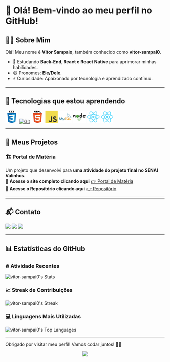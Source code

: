 # 👋 Olá! Bem-vindo ao meu perfil no GitHub!

## 🙋‍♂️ Sobre Mim

Olá! Meu nome é **Vitor Sampaio**, também conhecido como **vitor-sampai0**.

- 🌱 Estudando **Back-End, React e React Native** para aprimorar minhas habilidades.
- 😄 Pronomes: **Ele/Dele**.
- ⚡ Curiosidade: Apaixonado por tecnologia e aprendizado contínuo.

---

## 🚀 Tecnologias que estou aprendendo

<p align="left">
  <a href="https://www.w3schools.com/css/" target="_blank"><img src="https://raw.githubusercontent.com/devicons/devicon/master/icons/css3/css3-original-wordmark.svg" alt="CSS3" width="40" height="40"/></a>
  <a href="https://git-scm.com/" target="_blank"><img src="https://www.vectorlogo.zone/logos/git-scm/git-scm-icon.svg" alt="Git" width="40" height="40"/></a>
  <a href="https://www.w3.org/html/" target="_blank"><img src="https://raw.githubusercontent.com/devicons/devicon/master/icons/html5/html5-original-wordmark.svg" alt="HTML5" width="40" height="40"/></a>
  <a href="https://developer.mozilla.org/en-US/docs/Web/JavaScript" target="_blank"><img src="https://raw.githubusercontent.com/devicons/devicon/master/icons/javascript/javascript-original.svg" alt="JavaScript" width="40" height="40"/></a>
  <a href="https://www.mysql.com/" target="_blank"><img src="https://raw.githubusercontent.com/devicons/devicon/master/icons/mysql/mysql-original-wordmark.svg" alt="MySQL" width="40" height="40"/></a>
  <a href="https://nodejs.org" target="_blank"><img src="https://raw.githubusercontent.com/devicons/devicon/master/icons/nodejs/nodejs-original-wordmark.svg" alt="Node.js" width="40" height="40"/></a>
  <a href="https://react.dev/" target="_blank"><img src="https://raw.githubusercontent.com/devicons/devicon/master/icons/react/react-original.svg" alt="React" width="40" height="40"/></a>
  <a href="https://reactnative.dev/" target="_blank"><img src="https://raw.githubusercontent.com/devicons/devicon/master/icons/react/react-original.svg" alt="React Native" width="40" height="40"/></a>
</p>

---

## 📂 Meus Projetos

### 🏗️ Portal de Matéria  
Um projeto que desenvolvi para **uma atividade do projeto final no SENAI Valinhos**.  
🔗 **Acesse o site completo clicando aqui** [👉 Portal de Matéria](https://portal-de-materias.vercel.app/)  
🔗 **Acesse o Repositório clicando aqui** [👉 Repositório](https://github.com/mariccardoso/PortaldeMaterias)

---

## 📬 Contato

<div>
  <a href="https://instagram.com/_vitorsampaiolirx" target="_blank"><img src="https://img.shields.io/badge/-Instagram-%23E4405F?style=for-the-badge&logo=instagram&logoColor=white"></a>
  <a href="mailto:contato@vitor.s.lira@aluno.senai.br"><img src="https://img.shields.io/badge/Gmail-D14836?style=for-the-badge&logo=gmail&logoColor=white"></a>
  <a href="https://www.linkedin.com/in/vitor-sampaio-152839241/" target="_blank"><img src="https://img.shields.io/badge/-LinkedIn-%230077B5?style=for-the-badge&logo=linkedin&logoColor=white"></a>
</div>

---

## 📊 Estatísticas do GitHub

### 🔥 Atividade Recentes
![vitor-sampai0's Stats](https://github-readme-stats.vercel.app/api?username=vitor-sampai0&theme=omni&show_icons=true&count_private=true)

### 📈 Streak de Contribuições
![vitor-sampai0's Streak](https://github-readme-streak-stats.herokuapp.com/?user=vitor-sampai0&theme=omni)

### 💻 Linguagens Mais Utilizadas
![vitor-sampai0's Top Languages](https://github-readme-stats.vercel.app/api/top-langs/?username=vitor-sampai0&theme=omni&layout=compact)

---

Obrigado por visitar meu perfil! Vamos codar juntos! 🚀😃

<p align="center">
     <img src="https://capsule-render.vercel.app/api?type=waving&color=gradient&height=100&section=footer"/>
</p>
